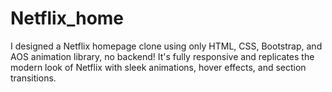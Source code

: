 # Netflix_home
 I designed a Netflix homepage clone using only HTML, CSS, Bootstrap, and AOS animation library, no backend! It's fully responsive and replicates the modern look of Netflix with sleek animations, hover effects, and section transitions.

